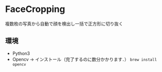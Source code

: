 # FaceCropping
複数枚の写真から自動で顔を検出し一括で正方形に切り抜く

## 環境
- Python3
- Opencv
→ インストール（完了するのに数分かかります．）
``` brew install opencv ```
